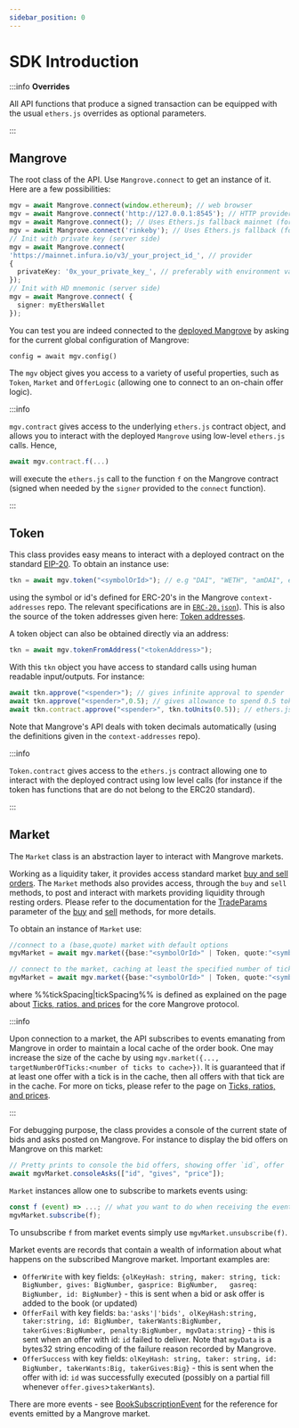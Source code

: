 ```yaml
---
sidebar_position: 0
---
```


# SDK Introduction

:::info **Overrides**

All API functions that produce a signed transaction can be equipped with the usual `ethers.js` overrides as optional parameters.

:::

## Mangrove

The root class of the API. Use `Mangrove.connect` to get an instance of it. Here are a few possibilities:

```typescript
mgv = await Mangrove.connect(window.ethereum); // web browser
mgv = await Mangrove.connect('http://127.0.0.1:8545'); // HTTP provider
mgv = await Mangrove.connect(); // Uses Ethers.js fallback mainnet (for testing only)
mgv = await Mangrove.connect('rinkeby'); // Uses Ethers.js fallback (for testing only)
// Init with private key (server side)
mgv = await Mangrove.connect(
'https://mainnet.infura.io/v3/_your_project_id_', // provider
{
  privateKey: '0x_your_private_key_', // preferably with environment variable
});
// Init with HD mnemonic (server side)
mgv = await Mangrove.connect( {
  signer: myEthersWallet
});
```

You can test you are indeed connected to the [deployed Mangrove](../../addresses/contract-addresses.md) by asking for the current global configuration of Mangrove:

`config = await mgv.config()`

The `mgv` object gives you access to a variety of useful properties, such as `Token`, `Market` and `OfferLogic` (allowing one to connect to an on-chain offer logic).

:::info

`mgv.contract` gives access to the underlying `ethers.js` contract object, and allows you to interact with the deployed `Mangrove` using low-level `ethers.js` calls. Hence, 

```typescript
await mgv.contract.f(...)
```

will execute the `ethers.js` call to the function `f` on the Mangrove contract (signed when needed by the `signer` provided to the `connect` function).

:::

## Token

This class provides easy means to interact with a deployed contract on the standard [EIP-20](https://eips.ethereum.org/EIPS/eip-20). To obtain an instance use:

```typescript
tkn = await mgv.token("<symbolOrId>"); // e.g "DAI", "WETH", "amDAI", etc.
```

using the symbol or id's defined for ERC-20's in the Mangrove `context-addresses` repo. The relevant specifications are in [`ERC-20.json`](https://github.com/mangrovedao/context-addresses/blob/master/src/assets/ERC-20.json)). This is also the source of the token addresses given here: [Token addresses](../../addresses/contract-addresses#token-addresses).

A token object can also be obtained directly via an address:

```typescript
tkn = await mgv.tokenFromAddress("<tokenAddress>");
```

With this `tkn` object you have access to standard calls using human readable input/outputs. For instance:

```typescript
await tkn.approve("<spender>"); // gives infinite approval to spender
await tkn.approve("<spender>",0.5); // gives allowance to spend 0.5 token units to spender
await tkn.contract.approve("<spender>", tkn.toUnits(0.5)); // ethers.js call
```

Note that Mangrove's API deals with token decimals automatically (using the definitions given in the `context-addresses` repo).

:::info

`Token.contract` gives access to the `ethers.js` contract allowing one to interact with the deployed contract using low level calls (for instance if the token has functions that are do not belong to the ERC20 standard).

:::

## Market

The `Market` class is an abstraction layer to interact with Mangrove markets. 

Working as a liquidity taker, it provides access standard market [buy and sell orders](../guides/sell-and-buy-orders.md). The `Market` methods also provides access, through the `buy` and `sell` methods, to post and interact with markets providing liquidity through resting orders. Please refer to the documentation for the [TradeParams](./code/namespaces/Market-1#tradeparams) parameter of the [buy](./code/classes/Market#-buy) and [sell](./code/classes/Market#-sell) methods, for more details.

To obtain an instance of `Market` use:

```typescript
//connect to a (base,quote) market with default options
mgvMarket = await mgv.market({base:"<symbolOrId>" | Token, quote:"<symbolOrId>" | Token, tickSpacing: number});

// connect to the market, caching at least the specified number of ticks
mgvMarket = await mgv.market({base:"<symbolOrId>" | Token, quote:"<symbolOrId>" | Token, tickSpacing: number, targetNumberOfTicks: 50});
```

where %%tickSpacing|tickSpacing%% is defined as explained on the page about [Ticks, ratios, and prices](../../protocol/technical-references/tick-ratio#tickspacing-markets-with-bigger-price-increments) for the core Mangrove protocol.

:::info

Upon connection to a market, the API subscribes to events emanating from Mangrove in order to maintain a local cache of the order book. One may increase the size of the cache by using `mgv.market({..., targetNumberOfTicks:<number of ticks to cache>})`. It is guaranteed that if at least one offer with a tick is in the cache, then all offers with that tick are in the cache. For more on ticks, please refer to the page on [Ticks, ratios, and prices](../../protocol/technical-references/tick-ratio).

:::

For debugging purpose, the class provides a console of the current state of bids and asks posted on Mangrove. For instance to display the bid offers on Mangrove on this market:

```typescript
// Pretty prints to console the bid offers, showing offer `id`, offer `gives` and offer `price`
await mgvMarket.consoleAsks(["id", "gives", "price"]);
```

`Market` instances allow one to subscribe to markets events using:

```javascript
const f (event) => ...; // what you want to do when receiving the event 
mgvMarket.subscribe(f);
```

To unsubscribe `f` from market events simply use `mgvMarket.unsubscribe(f)`.

Market events are records that contain a wealth of information about what happens on the subscribed Mangrove market. Important examples are:

* `OfferWrite` with key fields: `{olKeyHash: string, maker: string, tick: BigNumber, gives: BigNumber, gasprice: BigNumber,   gasreq: BigNumber, id: BigNumber}` - this is sent when a bid or ask offer is added to the book (or updated)
* `OfferFail` with key fields: `ba:'asks'|'bids', olKeyHash:string, taker:string, id: BigNumber, takerWants:BigNumber, takerGives:BigNumber, penalty:BigNumber, mgvData:string}` - this is sent when an offer with id: `id` failed to deliver. Note that `mgvData` is a bytes32 string encoding of the failure reason recorded by Mangrove.
* `OfferSuccess` with key fields: `olKeyHash: string, taker: string, id: BigNumber, takerWants:Big, takerGives:Big}` - this is sent when the offer with id: `id` was successfully executed (possibly on a partial fill whenever `offer.gives`>`takerWants`).

There are more events - see [BookSubscriptionEvent](./code/namespaces/Market-1#-booksubscriptionevent) for the reference for events emitted by a Mangrove market.


